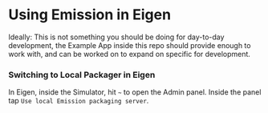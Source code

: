 # Using Emission in Eigen

Ideally: This is not something you should be doing for day-to-day development,
the Example App inside this repo should provide enough to work with, and can
be worked on to expand on specific for development.

### Switching to Local Packager in Eigen

In Eigen, inside the Simulator, hit `~` to open the Admin panel. Inside the panel
tap `Use local Emission packaging server`.
